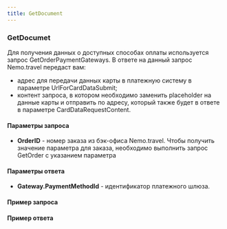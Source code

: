 ```yaml
---
title: GetDocument
---
```


### GetDocumet

Для получения данных о доступных способах оплаты используется запрос GetOrderPaymentGateways.
В ответе на данный запрос Nemo.travel передаст вам:
*  адрес для передачи данных карты в платежную систему в параметре UrlForCardDataSubmit; 
*  контент запроса, в котором необходимо заменить placeholder на данные карты и отправить по адресу, который также будет в ответе в параметре CardDataRequestContent.

#### Параметры запроса
* **OrderID** - номер заказа из бэк-офиса Nemo.travel. Чтобы получить значение параметра для заказа, необходимо выполнить запрос GetOrder с указанием параметра 

#### Параметры ответа
* **Gateway.PaymentMethodId** - идентификатор платежного шлюза.


#### Пример запроса

#### Пример ответа
